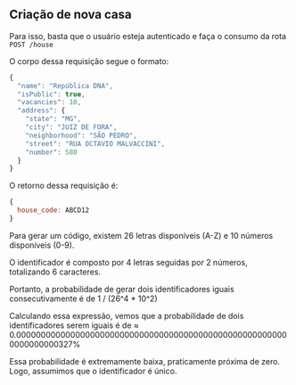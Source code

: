 ## Criação de nova casa

Para isso, basta que o usuário esteja autenticado e faça o consumo da rota `POST /house`

O corpo dessa requisição segue o formato:

```js
{
  "name": "República DNA",
  "isPublic": true, 
  "vacancies": 10, 
  "address": {
    "state": "MG", 
    "city": "JUIZ DE FORA",
    "neighborhood": "SÃO PEDRO",
    "street": "RUA OCTAVIO MALVACCINI",
    "number": 580
  }
}
```
O retorno dessa requisição é:
```js
{
  house_code: ABCD12
}
```


Para gerar um código, existem 26 letras disponíveis (A-Z) e 10 números disponíveis (0-9). 

O identificador é composto por 4 letras seguidas por 2 números, totalizando 6 caracteres.

Portanto, a probabilidade de gerar dois identificadores iguais consecutivamente é de 1 / (26^4 * 10^2)

Calculando essa expressão, vemos que a probabilidade de dois identificadores
serem iguais é de ≈ 0.00000000000000000000000000000000000000000000000000000000000000000327%

Essa probabilidade é extremamente baixa, praticamente próxima de zero. Logo, assumimos que o identificador é único.